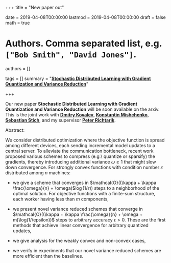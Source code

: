 +++
title = "New paper out"


date = 2019-04-08T00:00:00
lastmod = 2019-04-08T00:00:00
draft = false
math = true

# Authors. Comma separated list, e.g. `["Bob Smith", "David Jones"]`.
authors = []

tags = []
summary = "[**Stochastic Distributed Learning with Gradient Quantization and Variance Reduction**](https://arxiv.org/pdf/1904.05115.pdf)"

+++

Our new paper **Stochastic Distributed Learning with Gradient Quantization and Variance Reduction** will be soon available on the arxiv. This is the joint work with [**Dmitry Kovalev**](https://dakovalev1.github.io/), [**Konstantin Mishchenko**](https://konstmish.github.io/), [**Sebastian Stich**](https://www.sstich.ch/), and my supervisor [**Peter Richtarik**](https://richtarik.org/).

Abstract:

We consider distributed optimization where the objective function is spread among different devices, each sending incremental model updates to a central server. To alleviate the communication bottleneck, recent work proposed various schemes to compress (e.g.\ quantize or sparsify) the gradients, thereby introducing additional variance $\omega \geq 1$ that might slow down convergence. For strongly convex functions with condition number $\kappa$ distributed among $n$ machines:

 * we give a scheme that converges in $\mathcal{O}((\kappa + \kappa \frac{\omega}{n} + \omega)$$\log (1/\epsilon))$ steps to a neighborhood of the optimal solution. For objective functions with a finite-sum structure, each worker having less than $m$ components,
 * we present novel variance reduced schemes that converge in $\mathcal{O}((\kappa + \kappa \frac{\omega}{n} + \omega + m)\log(1/\epsilon))$ steps to arbitrary accuracy $\epsilon > 0$. These are the first methods that achieve linear convergence for arbitrary quantized updates,

 * we give analysis for the weakly convex and non-convex cases,
 * we verify in experiments that our novel variance reduced schemes are more efficient than the baselines.
